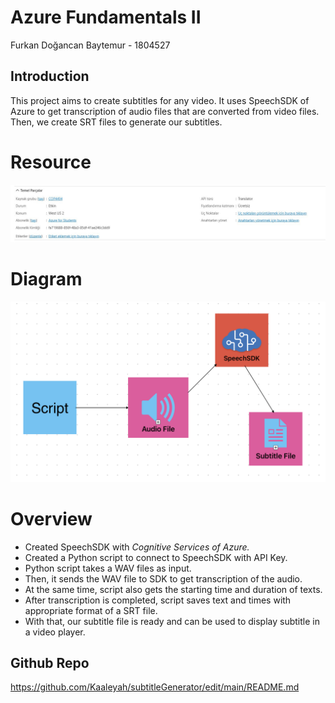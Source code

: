 # Azure Fundamentals II

Furkan Doğancan Baytemur - 1804527

## Introduction

This project aims to create subtitles for any video. It uses SpeechSDK of Azure to get transcription of audio files that are converted from video files. Then, we create SRT files to generate our subtitles.

# Resource

![Resource.jpeg](resource.jpeg)

# Diagram
![Diagram](diagram.png)

# Overview

- Created SpeechSDK with *Cognitive Services of Azure.*
- Created a Python script to connect to SpeechSDK with API Key.
- Python script takes a WAV files as input.
- Then, it sends the WAV file to SDK to get transcription of the audio.
- At the same time, script also gets the starting time and duration of texts.
- After transcription is completed, script saves text and times with appropriate format of a SRT file.
- With that, our subtitle file is ready and can be used to display subtitle in a video player.

## Github Repo
https://github.com/Kaaleyah/subtitleGenerator/edit/main/README.md
